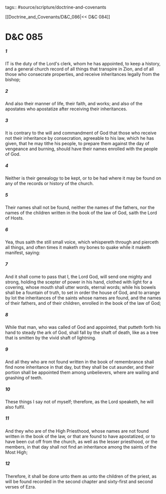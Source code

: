 tags:: #source/scripture/doctrine-and-covenants

[[Doctrine_and_Covenants/D&C_086|<< D&C 084]]

# D&C 085

##### 1

IT is the duty of the Lord's clerk, whom he has appointed, to keep a history, and a general church record of all things that transpire in Zion, and of all those who consecrate properties, and receive inheritances legally from the bishop;

##### 2

And also their manner of life, their faith, and works; and also of the apostates who apostatize after receiving their inheritances.

##### 3

It is contrary to the will and commandment of God that those who receive not their inheritance by consecration, agreeable to his law, which he has given, that he may tithe his people, to prepare them against the day of vengeance and burning, should have their names enrolled with the people of God.

##### 4

Neither is their genealogy to be kept, or to be had where it may be found on any of the records or history of the church.

##### 5

Their names shall not be found, neither the names of the fathers, nor the names of the children written in the book of the law of God, saith the Lord of Hosts.

##### 6

Yea, thus saith the still small voice, which whispereth through and pierceth all things, and often times it maketh my bones to quake while it maketh manifest, saying:

##### 7

And it shall come to pass that I, the Lord God, will send one mighty and strong, holding the scepter of power in his hand, clothed with light for a covering, whose mouth shall utter words, eternal words; while his bowels shall be a fountain of truth, to set in order the house of God, and to arrange by lot the inheritances of the saints whose names are found, and the names of their fathers, and of their children, enrolled in the book of the law of God;

##### 8

While that man, who was called of God and appointed, that putteth forth his hand to steady the ark of God, shall fall by the shaft of death, like as a tree that is smitten by the vivid shaft of lightning.

##### 9

And all they who are not found written in the book of remembrance shall find none inheritance in that day, but they shall be cut asunder, and their portion shall be appointed them among unbelievers, where are wailing and gnashing of teeth.

##### 10

These things I say not of myself; therefore, as the Lord speaketh, he will also fulfil.

##### 11

And they who are of the High Priesthood, whose names are not found written in the book of the law, or that are found to have apostatized, or to have been cut off from the church, as well as the lesser priesthood, or the members, in that day shall not find an inheritance among the saints of the Most High;

##### 12

Therefore, it shall be done unto them as unto the children of the priest, as will be found recorded in the second chapter and sixty-first and second verses of Ezra.
